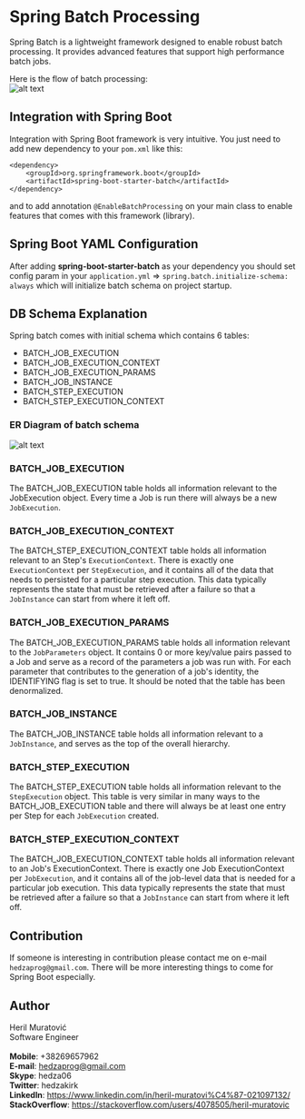 # Spring Batch Processing
Spring Batch is a lightweight framework designed to enable robust batch processing.
It provides advanced features that support high performance batch jobs.

Here is the flow of batch processing:  
![alt text](https://github.com/hedza06/spring-batch-processing/blob/master/src/main/resources/spring-batch-diagram.png)

## Integration with Spring Boot
Integration with Spring Boot framework is very intuitive. You just need to add
new dependency to your `pom.xml` like this:  
```
<dependency>
    <groupId>org.springframework.boot</groupId>
    <artifactId>spring-boot-starter-batch</artifactId>
</dependency>
```
and to add annotation `@EnableBatchProcessing` on your main class to enable features 
that comes with this framework (library).

## Spring Boot YAML Configuration
After adding **spring-boot-starter-batch** as your dependency you should 
set config param in your `application.yml` => `spring.batch.initialize-schema: always`
which will initialize batch schema on project startup.

## DB Schema Explanation
Spring batch comes with initial schema which contains 6 tables:
- BATCH_JOB_EXECUTION
- BATCH_JOB_EXECUTION_CONTEXT
- BATCH_JOB_EXECUTION_PARAMS
- BATCH_JOB_INSTANCE
- BATCH_STEP_EXECUTION
- BATCH_STEP_EXECUTION_CONTEXT

### ER Diagram of batch schema
![alt text](https://github.com/hedza06/spring-batch-processing/blob/master/src/main/resources/batch-db-schema.png)

### BATCH_JOB_EXECUTION
The BATCH_JOB_EXECUTION table holds all information relevant to the JobExecution object. 
Every time a Job is run there will always be a new `JobExecution`.

### BATCH_JOB_EXECUTION_CONTEXT
The BATCH_STEP_EXECUTION_CONTEXT table holds all information relevant to an Step's `ExecutionContext`. 
There is exactly one `ExecutionContext` per `StepExecution`, and it contains all of the data that needs to persisted 
for a particular step execution. This data typically represents the state that must be retrieved after a failure so 
that a `JobInstance` can start from where it left off.

### BATCH_JOB_EXECUTION_PARAMS
The BATCH_JOB_EXECUTION_PARAMS table holds all information relevant to the `JobParameters` object.
It contains 0 or more key/value pairs passed to a Job and serve as a record of the parameters a job was run with. 
For each parameter that contributes to the generation of a job's identity, the IDENTIFYING flag is set to true. 
It should be noted that the table has been denormalized.

### BATCH_JOB_INSTANCE
The BATCH_JOB_INSTANCE table holds all information relevant to a `JobInstance`, 
and serves as the top of the overall hierarchy.

### BATCH_STEP_EXECUTION
The BATCH_STEP_EXECUTION table holds all information relevant to the `StepExecution` object. 
This table is very similar in many ways to the BATCH_JOB_EXECUTION table and there will always be at least one 
entry per Step for each `JobExecution` created.

### BATCH_STEP_EXECUTION_CONTEXT
The BATCH_JOB_EXECUTION_CONTEXT table holds all information relevant to an Job's ExecutionContext. There is exactly 
one Job ExecutionContext per `JobExecution`, and it contains all of the job-level data that is needed for a particular 
job execution. This data typically represents the state that must be retrieved after a failure so that a `JobInstance` 
can start from where it left off.

## Contribution
If someone is interesting in contribution please contact me on e-mail ```hedzaprog@gmail.com```. 
There will be more interesting things to come for Spring Boot especially.

## Author
Heril Muratović   
Software Engineer  
<br>
**Mobile**: +38269657962  
**E-mail**: hedzaprog@gmail.com  
**Skype**: hedza06  
**Twitter**: hedzakirk  
**LinkedIn**: https://www.linkedin.com/in/heril-muratovi%C4%87-021097132/  
**StackOverflow**: https://stackoverflow.com/users/4078505/heril-muratovic